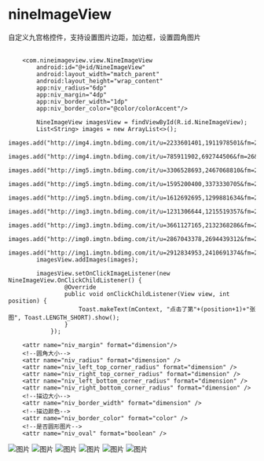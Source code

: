 ﻿# nineImageView

自定义九宫格控件，支持设置图片边距，加边框，设置圆角图片<br><br>


```
    <com.nineimageview.view.NineImageView
        android:id="@+id/NineImageView"
        android:layout_width="match_parent"
        android:layout_height="wrap_content"
        app:niv_radius="6dp"
        app:niv_margin="4dp"
        app:niv_border_width="1dp"
        app:niv_border_color="@color/colorAccent"/>
```

```
        NineImageView imagesView = findViewById(R.id.NineImageView);
        List<String> images = new ArrayList<>();
        images.add("http://img4.imgtn.bdimg.com/it/u=2233601401,1911978501&fm=26&gp=0.jpg");
        images.add("http://img4.imgtn.bdimg.com/it/u=785911902,692744506&fm=26&gp=0.jpg");
        images.add("http://img5.imgtn.bdimg.com/it/u=3306528693,2467068810&fm=26&gp=0.jpg");
        images.add("http://img5.imgtn.bdimg.com/it/u=1595200400,3373330705&fm=26&gp=0.jpg");
        images.add("http://img5.imgtn.bdimg.com/it/u=1612692695,1299881634&fm=26&gp=0.jpg");
        images.add("http://img3.imgtn.bdimg.com/it/u=1231306644,1215519357&fm=26&gp=0.jpg");
        images.add("http://img3.imgtn.bdimg.com/it/u=3661127165,2132368286&fm=26&gp=0.jpg");
        images.add("http://img0.imgtn.bdimg.com/it/u=2867043378,2694439312&fm=26&gp=0.jpg");
        images.add("http://img1.imgtn.bdimg.com/it/u=2912834953,2410691374&fm=26&gp=0.jpg");
        imagesView.addImages(images);
```

```
        imagesView.setOnClickImageListener(new NineImageView.OnClickChildListener() {
                @Override
                public void onClickChildListener(View view, int position) {
                    Toast.makeText(mContext, "点击了第"+(position+1)+"张图", Toast.LENGTH_SHORT).show();
                }
            });
```



 <!--//图片间距-->
        <attr name="niv_margin" format="dimension"/>
        <!--圆角大小-->
        <attr name="niv_radius" format="dimension" />
        <attr name="niv_left_top_corner_radius" format="dimension" />
        <attr name="niv_right_top_corner_radius" format="dimension" />
        <attr name="niv_left_bottom_corner_radius" format="dimension" />
        <attr name="niv_right_bottom_corner_radius" format="dimension" />
        <!--描边大小-->
        <attr name="niv_border_width" format="dimension" />
        <!--描边颜色-->
        <attr name="niv_border_color" format="color" />
        <!--是否圆形图片-->
        <attr name="niv_oval" format="boolean" />






![图片](https://imgsa.baidu.com/forum/pic/item/c897aa0a19d8bc3efdddb4d48f8ba61ea9d345e9.jpg) 
![图片](https://imgsa.baidu.com/forum/pic/item/35998aec08fa513de9dfd1c0306d55fbb2fbd94a.jpg) 
![图片](https://imgsa.baidu.com/forum/pic/item/5215598da97739121563387ff5198618367ae27a.jpg) 
![图片](https://imgsa.baidu.com/forum/pic/item/0d611312b31bb05150610e363b7adab44aede07a.jpg) 
![图片](https://imgsa.baidu.com/forum/pic/item/0cc5d71f4134970a64a6a23198cad1c8a6865de9.jpg) 
![图片](https://imgsa.baidu.com/forum/pic/item/a8e21badcbef7609404a238123dda3cc7cd99e05.jpg) 

